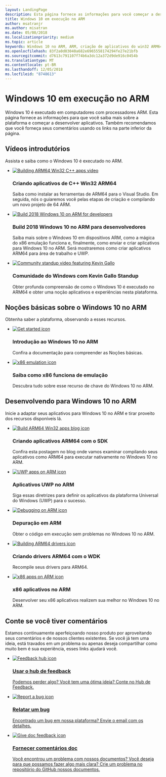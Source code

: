 ```yaml
---
layout: LandingPage
description: Esta página fornece as informações para você começar a desenvolver aplicativos UWP e win32 ARM64.
title: Windows 10 em execução no ARM
author: msatranjr
ms.author: misatran
ms.date: 05/08/2018
ms.localizationpriority: medium
ms.topic: article
keywords: Windows 10 no ARM, ARM, criação de aplicativos do win32 ARM64, criando drivers ARM64
ms.openlocfilehash: 83f2a0d03040a682e6965558174294fe27e21bfb
ms.sourcegitcommit: d7613c791107f74b6a3dc12a372d9de916c0454b
ms.translationtype: MT
ms.contentlocale: pt-BR
ms.lasthandoff: 12/05/2018
ms.locfileid: "8748613"
---
```

# <a name="windows-10-on-arm"></a>Windows 10 em execução no ARM
Windows 10 é executado em computadores com processadores ARM. Esta página fornece as informações para que você saiba mais sobre a plataforma e começar a desenvolver aplicativos. Também recomendamos que você forneça seus comentários usando os links na parte inferior da página.

## <a name="introductory-videos"></a>Vídeos introdutórios
Assista e saiba como o Windows 10 é executado no ARM.

<ul class="cols cols3">
    <li>
        <a href="https://youtu.be/OZtVBDeVqCE"><img alt="Building ARM64 Win32 C++ apps video" src="./images/Arm64Scaled.png" /></a>
        <h3>Criando aplicativos de C++ Win32 ARM64</h3><p>Saiba como instalar as ferramentas de ARM64 para o Visual Studio. Em seguida, nós o guiaremos você pelas etapas de criação e compilando um novo projeto de 64 ARM.</p>
    </li>
    <li>
        <a href="https://channel9.msdn.com/Events/Build/2018/BRK2438"><img alt="Build 2018 Windows 10 on ARM for developers" src="./images/buildVideoStillScaled.png" /></a>
        <h3>Build 2018 Windows 10 no ARM para desenvolvedores</h3><p>Saiba mais sobre o Windows 10 em dispositivos ARM, como a mágica do x86 emulação funciona e, finalmente, como enviar e criar aplicativos para Windows 10 no ARM. Será mostraremos como criar aplicativos ARM64 para área de trabalho e UWP.</p>
    </li>
    <li>
        <a href="https://channel9.msdn.com/Events/Ch9Live/Windows-Community-Standup/Kevin-Gallo-January-2018"><img alt="Community standup video featuring Kevin Gallo" src="./images/communityStandupStillScaled.png" /></a>
        <h3>Comunidade do Windows com Kevin Gallo Standup</h3><p>Obter profunda compreensão de como o Windows 10 é executado no ARM64 e obter uma noção aplicativos e experiências nesta plataforma.</p>
    </li>
</ul>

## <a name="understanding-windows-10-on-arm"></a>Noções básicas sobre o Windows 10 no ARM
Obtenha saber a plataforma, observando a esses recursos.

<ul class="cardsF panelContent cols cols2">
    <li>
        <div class="cardSize">
            <div class="cardPadding">
                <a class="card" href="/windows/uwp/porting/apps-on-arm" title="Comece agora" data-linktype="absolute-path">
                    <div class="cardImageOuter">
                            <img class="cardImage" role="presentation" alt="Get started icon" src="/media/common/i_get-started.svg" data-linktype="external" />
                    </div>
                </a>
                <div class="cardText">
                    <h3>Introdução ao Windows 10 no ARM</h3>
                    <p class="x-hidden-focus">Confira a documentação para compreender as Noções básicas.</p>
                </div>
            </div>
        </div>
    </li>
    <li>
        <div class="cardSize">
            <div class="cardPadding">
                <a class="card" href="/windows/uwp/porting/apps-on-arm-x86-emulation" title="O tópico sobre x86 emulação" data-linktype="absolute-path">
                    <div class="cardImageOuter">
                             <img class="cardImage" role="presentation" alt="x86 emulation icon" src="/media/common/i_advanced.svg" data-linktype="external" />
                    </div>
                </a>
                <div class="cardText">
                    <h3>Saiba como x86 funciona de emulação</h3>
                    <p class="x-hidden-focus">Descubra tudo sobre esse recurso de chave do Windows 10 no ARM.</p>
                </div>
            </div>
        </div>
    </li>
    <!--<li>
        <div class="cardSize">
            <div class="cardPadding">
                <a class="card" href="https://blogs.msdn.microsoft.com/harip/" data-linktype="absolute-path">
                    <div class="cardImageOuter">
                            <img class="cardImage" role="presentation" alt="" src="/media/common/i_blog.svg?branch=master" data-linktype="external" />
                            </a>
                    </div>
                </a>
                <div class="cardText">
                    <h3>Read the Kernel blog</h3>
                    <p class="x-hidden-focus">Get a deep understanding of the Windows by reading articles that are written by the creators of the kernel.</p>
                </div>
            </div>
        </div>
    </li>-->
</ul>

## <a name="developing-for-windows-10-on-arm"></a>Desenvolvendo para Windows 10 no ARM
Inicie a adaptar seus aplicativos para Windows 10 no ARM e tirar proveito dos recursos disponíveis lá.  

<ul class="cardsF panelContent cols cols3">
    <li>
        <div class="cardSize">
            <div class="cardPadding">
                <a class="card" href="https://blogs.windows.com/buildingapps/?p=52087" title="Criando aplicativos de ARM64" data-linktype="absolute-path">
                    <div class="cardImageOuter">
                            <img class="cardImage" role="presentation" alt="Build ARM64 Win32 apps blog icon" src="/media/common/i_build.svg" data-linktype="external" />
                    </div>
                    </a>
                <div class="cardText">
                    <h3>Criando aplicativos ARM64 com o SDK</h3>
                    <p class="x-hidden-focus">Confira esta postagem no blog onde vamos examinar compilando seus aplicativos como ARM64 para executar nativamente no Windows 10 no ARM.</p>
                </div>
            </div>
        </div>
    </li>
    <li>
        <div class="cardSize">
            <div class="cardPadding">
                <a class="card" href="/windows/uwp/porting/apps-on-arm-troubleshooting-arm32" title="Solução de problemas de aplicativos arm32" data-linktype="absolute-path">
                    <div class="cardImageOuter">
                            <img class="cardImage" role="presentation" alt="UWP apps on ARM icon" src="/media/common/i_code-edit.svg" data-linktype="external" />
                    </div>
                </a>
                <div class="cardText">
                    <h3>Aplicativos UWP no ARM</h3>
                    <p class="x-hidden-focus">Siga essas diretrizes para definir os aplicativos da plataforma Universal do Windows (UWP) para o sucesso.</p>                    
                </div>
            </div>
        </div>
    </li>
    <li>
        <div class="cardSize">
            <div class="cardPadding">
                <a class="card" href="/windows-hardware/drivers/debugger/debugging-arm64" title="Depurando aplicativos ARM64" data-linktype="absolute-path">
                    <div class="cardImageOuter">
                             <img class="cardImage" role="presentation" alt="Debugging on ARM icon" src="/media/common/i_debug.svg" data-linktype="external" />
                    </div>
                </a>
                <div class="cardText">
                    <h3>Depuração em ARM</h3>
                    <p class="x-hidden-focus">Obter o código em execução sem problemas no Windows 10 no ARM.</p>
                </div>
            </div>
        </div>
    </li>
    <li>
        <div class="cardSize">
            <div class="cardPadding">
                <a class="card" href="/windows-hardware/drivers/develop/building-arm64-drivers" title="Criando drivers ARM64" data-linktype="absolute-path">
                    <div class="cardImageOuter">
                            <img class="cardImage" role="presentation" alt="Building ARM64 drivers icon" src="/media/common/i_drivers.svg" data-linktype="external" />
                            </a>
                    </div>
                </a>
                <div class="cardText">
                    <h3>Criando drivers ARM64 com o WDK</h3>
                    <p class="x-hidden-focus">Recompile seus drivers para ARM64.</p>
                </div>
            </div>
        </div>
    </li>
    <li>
        <div class="cardSize">
            <div class="cardPadding">
                <a class="card" href="/windows/uwp/porting/apps-on-arm-troubleshooting-x86" title="Solução de problemas x86 aplicativos" data-linktype="absolute-path">
                    <div class="cardImageOuter">
                            <img class="cardImage" role="presentation" alt="x86 apps on ARM icon" src="/media/common/i_code-blocks.svg" data-linktype="external" />
                            </a>
                    </div>
                </a>
                <div class="cardText">
                    <h3>x86 aplicativos no ARM</h3>
                    <p class="x-hidden-focus">Desenvolver seu x86 aplicativos realizem sua melhor no Windows 10 no ARM.</p>
                </div>
            </div>
        </div>
    </li>
</ul>

<!--## Other videos
<ul class="cols cols4">
<li>
        <a href="#"><img alt="" src="./images/dummyStillScaled.png" /></a>
            <p>TBD</p>    
    </li>
<li>
        <a href="#"><img alt="" src="./images/dummyStillScaled.png" /></a>
            <p>TBD</p>    
    </li>
<li>
        <a href="#"><img alt="" src="./images/dummyStillScaled.png" /></a>
            <p>TBD</p>    
    </li>
<li>
        <a href="#"><img alt="" src="./images/dummyStillScaled.png" /></a>
            <p>TBD</p>    
    </li>
</ul>-->

## <a name="let-us-know-if-you-have-feedback"></a>Conte se você tiver comentários
Estamos continuamente aperfeiçoando nosso produto por aproveitando seus comentários e de nossos clientes existentes. Se você já tem uma ideia, está travados em um problema ou apenas deseja compartilhar como muito bem é sua experiência, esses links ajudará você.

<ul class="cardsM cols cols3">
<li>
        <a class="card" href="feedback-hub://?tabid=2&contextid=803" data-linktype="absolute-path">
            <img class="cardImage" role="presentation" alt="Feedback hub icon" src="/media/common/i_feedback.svg" data-linktype="external" />
            <div class="cardText">
                <h3>Usar o hub de feedback</h3>
                <p>Podemos perder algo? Você tem uma ótima ideia? Conte no Hub de Feedback.</p>
            </div>
        </a>
    </li>
    <li>
        <a class="card" href="mailto:woafeedback@microsoft.com" data-linktype="absolute-path">
            <img class="cardImage" role="presentation" alt="Report a bug icon" src="/media/common/i_mail.svg" data-linktype="external" />
            <div class="cardText">
                <h3>Relatar um bug</h3>
                <p>Encontrado um bug em nossa plataforma? Envie o email com os detalhes.</p>
            </div>
        </a>
    </li>
    <li>
        <a class="card" href="https://github.com/MicrosoftDocs/windows-uwp/tree/docs/landing/arm-docs" data-linktype="absolute-path">
            <img class="cardImage" role="presentation" alt="Give doc feedback icon" src="/media/common/i_form.svg" data-linktype="external" />
            <div class="cardText">
                <h3>Fornecer comentários doc</h3>
                <p>Você encontrou um problema com nossos documentos? Você deseja para que possamos fazer algo mais clara? Crie um problema no repositório do GitHub nossos documentos.</p>
            </div>
        </a>
    </li>
</ul>